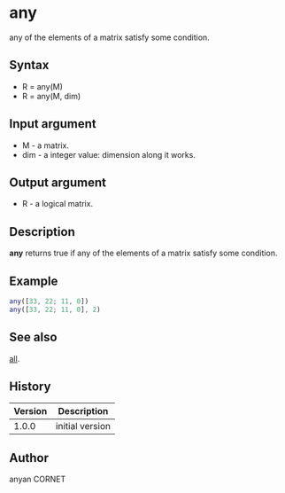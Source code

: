 # any

any of the elements of a matrix satisfy some condition.

## Syntax

- R = any(M)
- R = any(M, dim)

## Input argument

- M - a matrix.
- dim - a integer value: dimension along it works.

## Output argument

- R - a logical matrix.

## Description

  <p><b>any</b> returns true if any of the elements of a matrix satisfy some condition.</p>

## Example

```matlab
any([33, 22; 11, 0])
any([33, 22; 11, 0], 2)
```

## See also

[all](all.html).

## History

| Version | Description     |
| ------- | --------------- |
| 1.0.0   | initial version |

## Author

anyan CORNET
